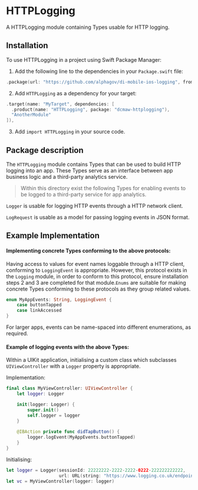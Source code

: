 # HTTPLogging

A HTTPLogging module containing Types usable for HTTP logging.

## Installation

To use HTTPLogging in a project using Swift Package Manager:

1. Add the following line to the dependencies in your `Package.swift` file:

```swift
.package(url: "https://github.com/alphagov/di-mobile-ios-logging", from: "1.0.0"),
```

2. Add `HTTPLogging` as a dependency for your target:

```swift
.target(name: "MyTarget", dependencies: [
  .product(name: "HTTPLogging", package: "dcmaw-httplogging"),
  "AnotherModule"
]),
```

3. Add `import HTTPLogging` in your source code.

## Package description

The `HTTPLogging` module contains Types that can be used to build HTTP logging into an app. These Types serve as an interface between app business logic and a third-party analytics service.

> Within this directory exist the following Types for enabling events to be logged to a third-party service for app analytics.

`Logger` is usable for logging HTTP events through a HTTP network client.

`LogRequest` is usable as a model for passing logging events in JSON format.

## Example Implementation

#### Implementing concrete Types conforming to the above protocols:

Having access to values for event names loggable through a HTTP client, conforming to `LoggingEvent` is appropriate. However, this protocol exists in the `Logging` module, in order to conform to this protocol, ensure installation steps 2 and 3 are completed for that module.`Enums` are suitable for making concrete Types conforming to these protocols as they group related values.

```swift
enum MyAppEvents: String, LoggingEvent {
    case buttonTapped
    case linkAccessed
}
```

For larger apps, events can be name-spaced into different enumerations, as required.

#### Example of logging events with the above Types:

Within a UIKit application, initialising a custom class which subclasses `UIViewController` with a `Logger` property is appropriate.

Implementation:
```swift
final class MyViewController: UIViewController {
    let logger: Logger

    init(logger: Logger) {
        super.init()
        self.logger = logger
    }
    
    @IBAction private func didTapButton() {
        logger.logEvent(MyAppEvents.buttonTapped)
    }
}
```

Initialising:
```swift
let logger = Logger(sessionId: 22222222-2222-2222-0222-222222222222,
                    url: URL(string: "https://www.logging.co.uk/endpoint"))
let vc = MyViewController(logger: logger)
```
